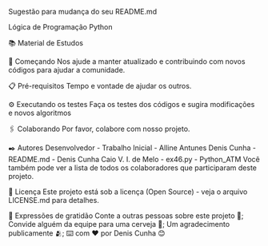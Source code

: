Sugestão para mudança do seu README.md

Lógica de Programação Python

:books: Material de Estudos

🚀 Começando
Nos ajude a manter atualizado e contribuindo com novos códigos para ajudar a comunidade.

📋 Pré-requisitos
Tempo e vontade de ajudar os outros.

⚙️ Executando os testes
Faça os testes dos códigos e sugira modificações e novos algoritmos

🖇️ Colaborando
Por favor, colabore com nosso projeto.

✒️ Autores
Desenvolvedor - Trabalho Inicial - Alline Antunes
Denis Cunha - README.md - Denis Cunha
Caio V. I. de Melo - ex46.py - Python_ATM
Você também pode ver a lista de todos os colaboradores que participaram deste projeto.

📄 Licença
Este projeto está sob a licença (Open Source) - veja o arquivo LICENSE.md para detalhes.

🎁 Expressões de gratidão
Conte a outras pessoas sobre este projeto 📢;
Convide alguém da equipe para uma cerveja 🍺;
Um agradecimento publicamente 🫂;
⌨️ com ❤️ por Denis Cunha 😊
